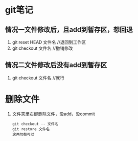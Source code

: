# git笔记

## 情况一文件修改后，且add到暂存区，想回退

1. git  reset HEAD 文件名   //退回到工作区
2. git checkout 文件名    //撤销修改

## 情况二文件修改后没有add到暂存区

1. git checkout 文件名   //就行



# 删除文件

1. 文件夹里右键删除文件，没add，没commit  

   ```
   git checkout -- 文件名
   git restore 文件名
   这两句都可以
   ```

   